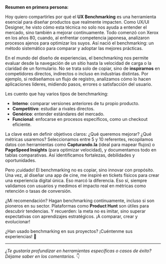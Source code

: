 **Resumen en primera persona:**  

Hoy quiero compartirles por qué el **UX Benchmarking** es una herramienta esencial para diseñar productos que realmente impacten. Como UX/UI Designer, he visto cómo esta técnica no solo nos ayuda a entender el mercado, sino también a mejorar continuamente. Todo comenzó con Xerox en los años 80, cuando, al enfrentar competencia japonesa, analizaron procesos ajenos para optimizar los suyos. Así nació el benchmarking: un método sistemático para comparar y adoptar las mejores prácticas.  

En el mundo del diseño de experiencias, el benchmarking nos permite evaluar desde la navegación de un sitio hasta la velocidad de carga o la claridad de un formulario. No se trata solo de copiar, sino de **inspirarnos** en competidores directos, indirectos o incluso en industrias distintas. Por ejemplo, si rediseñamos un flujo de registro, analizamos cómo lo hacen aplicaciones líderes, midiendo pasos, errores o satisfacción del usuario.  

Les cuento que hay varios tipos de benchmarking:  
- **Interno**: comparar versiones anteriores de tu propio producto.  
- **Competitivo**: estudiar a rivales directos.  
- **Genérico**: entender estándares del mercado.  
- **Funcional**: enfocarse en procesos específicos, como un checkout eficiente.  

La clave está en definir objetivos claros: ¿Qué queremos mejorar? ¿Qué métricas usaremos? Seleccionamos entre 5 y 10 referentes, recopilamos datos con herramientas como **Capturando.la** (ideal para mapear flujos) o **PageSpeed Insights** (para optimizar velocidad), y documentamos todo en tablas comparativas. Así identificamos fortalezas, debilidades y oportunidades.  

Pero ¡cuidado! El benchmarking no es copiar, sino innovar con propósito. Una vez, al diseñar una app de cine, me inspiré en tickets físicos para crear una experiencia digital única. Eso marcó la diferencia. Eso sí, siempre validamos con usuarios y medimos el impacto real en métricas como retención o tasas de conversión.  

¿Mi recomendación? Hagan benchmarking continuamente, incluso si son pioneros en su sector. Plataformas como **Product Hunt** son útiles para descubrir tendencias. Y recuerden: la meta no es imitar, sino superar expectativas con aprendizajes estratégicos. ¡A comparar, crear y evolucionar!  

¿Han usado benchmarking en sus proyectos? ¡Cuéntenme sus experiencias! 🚀  

---  
*¿Te gustaría profundizar en herramientas específicas o casos de éxito? Déjame saber en los comentarios.* 👇